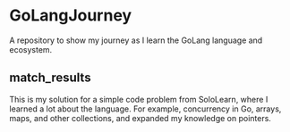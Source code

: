 # GoLangJourney
A repository to show my journey as I learn the GoLang language and ecosystem. 

## match_results
This is my solution for a simple code problem from SoloLearn, where I learned a lot about the language.
For example, concurrency in Go, arrays, maps, and other collections, and expanded my knowledge on pointers.
